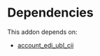 # Dependencies

This addon depends on:

- [account_edi_ubl_cii](https://github.com/bringout/oca-ocb-accounting/tree/eb4335e9848ccce1d07fb3692af80937feeb0e3c/odoo-bringout-oca-ocb-account_edi_ubl_cii)
